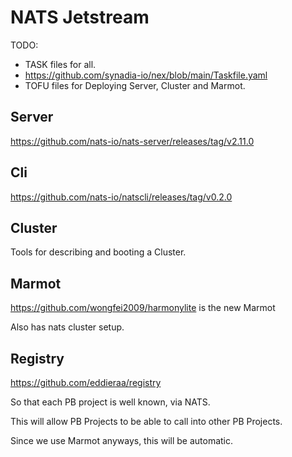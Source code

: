 # NATS Jetstream   

TODO:

- TASK files for all.
- https://github.com/synadia-io/nex/blob/main/Taskfile.yaml
- TOFU files for Deploying Server, Cluster and Marmot.


## Server

https://github.com/nats-io/nats-server/releases/tag/v2.11.0

## Cli

https://github.com/nats-io/natscli/releases/tag/v0.2.0


## Cluster

Tools for describing and booting a Cluster.

## Marmot

https://github.com/wongfei2009/harmonylite is the new Marmot

Also has nats cluster setup.

## Registry

https://github.com/eddieraa/registry

So that each PB project is well known, via NATS.

This will allow  PB Projects to be able to call into other PB Projects.

Since we use Marmot anyways, this will be automatic.




